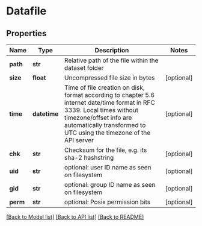 # Datafile

## Properties
Name | Type | Description | Notes
------------ | ------------- | ------------- | -------------
**path** | **str** | Relative path of the file within the dataset folder | 
**size** | **float** | Uncompressed file size in bytes | [optional] 
**time** | **datetime** | Time of file creation on disk, format according to chapter 5.6 internet date/time format in RFC 3339. Local times without timezone/offset info are automatically transformed to UTC using the timezone of the API server | [optional] 
**chk** | **str** | Checksum for the file, e.g. its sha-2 hashstring | [optional] 
**uid** | **str** | optional: user ID name as seen on filesystem | [optional] 
**gid** | **str** | optional: group ID name as seen on filesystem | [optional] 
**perm** | **str** | optional: Posix permission bits | [optional] 

[[Back to Model list]](../README.md#documentation-for-models) [[Back to API list]](../README.md#documentation-for-api-endpoints) [[Back to README]](../README.md)


